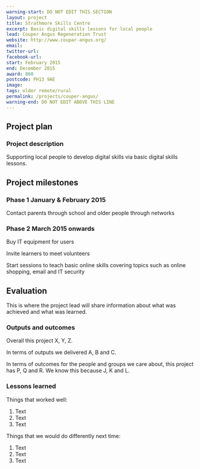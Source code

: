 ```yaml
---
warning-start: DO NOT EDIT THIS SECTION
layout: project
title: Strathmore Skills Centre
excerpt: Basic digital skills lessons for local people
lead: Couper Angus Regeneration Trust
website: http://www.coupar-angus.org/
email: 
twitter-url: 
facebook-url: 
start: February 2015
end: December 2015
award: 860
postcode: PH13 9AE		
image:
tags: older remote/rural
permalink: /projects/couper-angus/
warning-end: DO NOT EDIT ABOVE THIS LINE
---
```


## Project plan

### Project description

Supporting local people to develop digital skills via basic digital skills lessons. 


## Project milestones

### Phase 1 January & February 2015

Contact parents through school and older people through networks

### Phase 2 March 2015 onwards

Buy IT equipment for users

Invite learners to meet volunteers

Start sessions to teach basic online skills covering topics such as online shopping, email and IT security


## Evaluation

This is where the project lead will share information about what was achieved and what was learned.

### Outputs and outcomes

Overall this project X, Y, Z.

In terms of outputs we delivered A, B and C.

In terms of outcomes for the people and groups we care about, this project has P, Q and R. We know this because J, K and L.

### Lessons learned

Things that worked well:

1. Text
2. Text
3. Text

Things that we would do differently next time:

1. Text
2. Text
3. Text
